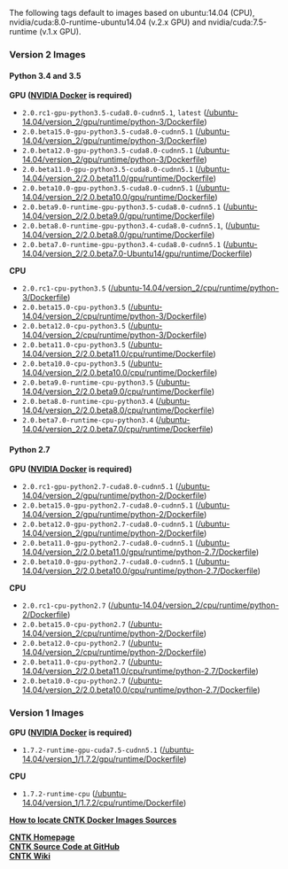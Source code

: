 The following tags default to images based on ubuntu:14.04 (CPU), nvidia/cuda:8.0-runtime-ubuntu14.04 (v.2.x GPU) and nvidia/cuda:7.5-runtime (v.1.x GPU).

### Version 2 Images
#### Python 3.4 and 3.5

**GPU ([NVIDIA Docker](https://github.com/nvidia/nvidia-docker) is required)**

* `2.0.rc1-gpu-python3.5-cuda8.0-cudnn5.1`, `latest` ([/ubuntu-14.04/version_2/gpu/runtime/python-3/Dockerfile](https://github.com/Microsoft/CNTK-docker/blob/v2.0.rc1/ubuntu-14.04/version_2/gpu/runtime/python-3/Dockerfile))
* `2.0.beta15.0-gpu-python3.5-cuda8.0-cudnn5.1` ([/ubuntu-14.04/version_2/gpu/runtime/python-3/Dockerfile](https://github.com/Microsoft/CNTK-docker/blob/v2.0.beta15.0/ubuntu-14.04/version_2/gpu/runtime/python-3/Dockerfile))
* `2.0.beta12.0-gpu-python3.5-cuda8.0-cudnn5.1` ([/ubuntu-14.04/version_2/gpu/runtime/python-3/Dockerfile](https://github.com/Microsoft/CNTK-docker/blob/v2.0.beta12.0/ubuntu-14.04/version_2/gpu/runtime/python-3/Dockerfile))
* `2.0.beta11.0-gpu-python3.5-cuda8.0-cudnn5.1` ([/ubuntu-14.04/version_2/2.0.beta11.0/gpu/runtime/Dockerfile](https://github.com/Microsoft/CNTK-docker/blob/v2.0.beta11.0/ubuntu-14.04/version_2/2.0.beta11.0/gpu/runtime/Dockerfile))
* `2.0.beta10.0-gpu-python3.5-cuda8.0-cudnn5.1` ([/ubuntu-14.04/version_2/2.0.beta10.0/gpu/runtime/Dockerfile](https://github.com/Microsoft/CNTK-docker/blob/v2.0.beta10.0/ubuntu-14.04/version_2/2.0.beta10.0/gpu/runtime/Dockerfile))
* `2.0.beta9.0-runtime-gpu-python3.5-cuda8.0-cudnn5.1` ([/ubuntu-14.04/version_2/2.0.beta9.0/gpu/runtime/Dockerfile](https://github.com/Microsoft/CNTK-docker/blob/v2.0.beta9.0/ubuntu-14.04/version_2/2.0.beta9.0/gpu/runtime/Dockerfile))
* `2.0.beta8.0-runtime-gpu-python3.4-cuda8.0-cudnn5.1`, ([/ubuntu-14.04/version_2/2.0.beta8.0/gpu/runtime/Dockerfile](https://github.com/Microsoft/CNTK-docker/blob/v2.0.beta8.0/ubuntu-14.04/version_2/2.0.beta8.0/gpu/runtime/Dockerfile))
* `2.0.beta7.0-runtime-gpu-python3.4-cuda8.0-cudnn5.1` ([/ubuntu-14.04/version_2/2.0.beta7.0-Ubuntu14/gpu/runtime/Dockerfile](https://github.com/Microsoft/CNTK-docker/blob/v2.0.beta7.0-Ubuntu14/ubuntu-14.04/version_2/2.0.beta7.0/gpu/runtime/Dockerfile))

**CPU**

* `2.0.rc1-cpu-python3.5` ([/ubuntu-14.04/version_2/cpu/runtime/python-3/Dockerfile](https://github.com/Microsoft/CNTK-docker/blob/v2.0.rc1/ubuntu-14.04/version_2/cpu/runtime/python-3/Dockerfile))
* `2.0.beta15.0-cpu-python3.5` ([/ubuntu-14.04/version_2/cpu/runtime/python-3/Dockerfile](https://github.com/Microsoft/CNTK-docker/blob/v2.0.beta15.0/ubuntu-14.04/version_2/cpu/runtime/python-3/Dockerfile))
* `2.0.beta12.0-cpu-python3.5` ([/ubuntu-14.04/version_2/cpu/runtime/python-3/Dockerfile](https://github.com/Microsoft/CNTK-docker/blob/v2.0.beta12.0/ubuntu-14.04/version_2/cpu/runtime/python-3/Dockerfile))
* `2.0.beta11.0-cpu-python3.5` ([/ubuntu-14.04/version_2/2.0.beta11.0/cpu/runtime/Dockerfile](https://github.com/Microsoft/CNTK-docker/blob/v2.0.beta11.0/ubuntu-14.04/version_2/2.0.beta11.0/cpu/runtime/Dockerfile))
* `2.0.beta10.0-cpu-python3.5` ([/ubuntu-14.04/version_2/2.0.beta10.0/cpu/runtime/Dockerfile](https://github.com/Microsoft/CNTK-docker/blob/v2.0.beta10.0/ubuntu-14.04/version_2/2.0.beta10.0/cpu/runtime/Dockerfile))
* `2.0.beta9.0-runtime-cpu-python3.5` ([/ubuntu-14.04/version_2/2.0.beta9.0/cpu/runtime/Dockerfile](https://github.com/Microsoft/CNTK-docker/blob/v2.0.beta9.0/ubuntu-14.04/version_2/2.0.beta9.0/cpu/runtime/Dockerfile))
* `2.0.beta8.0-runtime-cpu-python3.4` ([/ubuntu-14.04/version_2/2.0.beta8.0/cpu/runtime/Dockerfile](https://github.com/Microsoft/CNTK-docker/blob/v2.0.beta8.0/ubuntu-14.04/version_2/2.0.beta8.0/cpu/runtime/Dockerfile))
* `2.0.beta7.0-runtime-cpu-python3.4` ([/ubuntu-14.04/version_2/2.0.beta7.0/cpu/runtime/Dockerfile](https://github.com/Microsoft/CNTK-docker/blob/v2.0.beta7.0/ubuntu-14.04/version_2/2.0.beta7.0/cpu/runtime/Dockerfile))

#### Python 2.7

**GPU ([NVIDIA Docker](https://github.com/nvidia/nvidia-docker) is required)**

* `2.0.rc1-gpu-python2.7-cuda8.0-cudnn5.1` ([/ubuntu-14.04/version_2/gpu/runtime/python-2/Dockerfile](https://github.com/Microsoft/CNTK-docker/blob/v2.0.rc1/ubuntu-14.04/version_2/gpu/runtime/python-2/Dockerfile))
* `2.0.beta15.0-gpu-python2.7-cuda8.0-cudnn5.1` ([/ubuntu-14.04/version_2/gpu/runtime/python-2/Dockerfile](https://github.com/Microsoft/CNTK-docker/blob/v2.0.beta15.0/ubuntu-14.04/version_2/gpu/runtime/python-2/Dockerfile))
* `2.0.beta12.0-gpu-python2.7-cuda8.0-cudnn5.1` ([/ubuntu-14.04/version_2/gpu/runtime/python-2/Dockerfile](https://github.com/Microsoft/CNTK-docker/blob/v2.0.beta12.0/ubuntu-14.04/version_2/gpu/runtime/python-2/Dockerfile))
* `2.0.beta11.0-gpu-python2.7-cuda8.0-cudnn5.1` ([/ubuntu-14.04/version_2/2.0.beta11.0/gpu/runtime/python-2.7/Dockerfile](https://github.com/Microsoft/CNTK-docker/blob/v2.0.beta11.0/ubuntu-14.04/version_2/2.0.beta11.0/gpu/runtime/python-2.7/Dockerfile))
* `2.0.beta10.0-gpu-python2.7-cuda8.0-cudnn5.1` ([/ubuntu-14.04/version_2/2.0.beta10.0/gpu/runtime/python-2.7/Dockerfile](https://github.com/Microsoft/CNTK-docker/blob/v2.0.beta10.0/ubuntu-14.04/version_2/2.0.beta10.0/gpu/runtime/python-2.7/Dockerfile))

**CPU**

* `2.0.rc1-cpu-python2.7` ([/ubuntu-14.04/version_2/cpu/runtime/python-2/Dockerfile](https://github.com/Microsoft/CNTK-docker/blob/v2.0.rc1/ubuntu-14.04/version_2/cpu/runtime/python-2/Dockerfile))
* `2.0.beta15.0-cpu-python2.7` ([/ubuntu-14.04/version_2/cpu/runtime/python-2/Dockerfile](https://github.com/Microsoft/CNTK-docker/blob/v2.0.beta15.0/ubuntu-14.04/version_2/cpu/runtime/python-2/Dockerfile))
* `2.0.beta12.0-cpu-python2.7` ([/ubuntu-14.04/version_2/cpu/runtime/python-2/Dockerfile](https://github.com/Microsoft/CNTK-docker/blob/v2.0.beta12.0/ubuntu-14.04/version_2/cpu/runtime/python-2/Dockerfile))
* `2.0.beta11.0-cpu-python2.7` ([/ubuntu-14.04/version_2/2.0.beta11.0/cpu/runtime/python-2.7/Dockerfile](https://github.com/Microsoft/CNTK-docker/blob/v2.0.beta11.0/ubuntu-14.04/version_2/2.0.beta11.0/cpu/runtime/python-2.7/Dockerfile))
* `2.0.beta10.0-cpu-python2.7` ([/ubuntu-14.04/version_2/2.0.beta10.0/cpu/runtime/python-2.7/Dockerfile](https://github.com/Microsoft/CNTK-docker/blob/v2.0.beta10.0/ubuntu-14.04/version_2/2.0.beta10.0/cpu/runtime/python-2.7/Dockerfile))

### Version 1 Images

**GPU ([NVIDIA Docker](https://github.com/nvidia/nvidia-docker) is required)**

* `1.7.2-runtime-gpu-cuda7.5-cudnn5.1` ([/ubuntu-14.04/version_1/1.7.2/gpu/runtime/Dockerfile](https://github.com/Microsoft/CNTK-docker/blob/master/ubuntu-14.04/version_1/1.7.2/gpu/runtime/Dockerfile))

**CPU**

* `1.7.2-runtime-cpu` ([/ubuntu-14.04/version_1/1.7.2/cpu/runtime/Dockerfile](https://github.com/Microsoft/CNTK-docker/blob/master/ubuntu-14.04/version_1/1.7.2/cpu/runtime/Dockerfile))

**[How to locate CNTK Docker Images Sources](https://github.com/Microsoft/CNTK-docker/blob/master/README-Docker-Source-Location.md)**

**[CNTK Homepage](https://cntk.ai)**  
**[CNTK Source Code at GitHub](https://github.com/microsoft/cntk)**  
**[CNTK Wiki](https://github.com/microsoft/cntk/wiki)**
